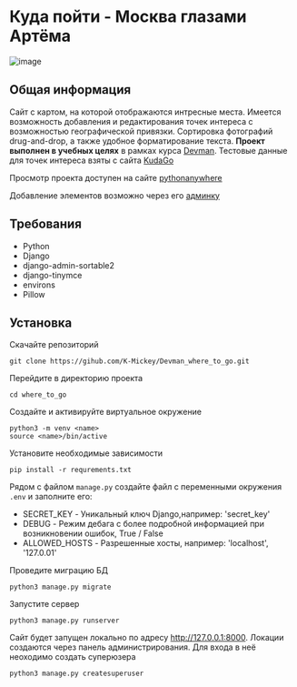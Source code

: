 # Куда пойти - Москва глазами Артёма

![image](https://github.com/K-Mickey/Devman_where_to_go/assets/82704494/078cb74f-9549-4748-8b04-9a3058a7218f)

## Общая информация
Сайт с картом, на которой отображаются интресные места. Имеется возможность добавления и редактирования точек интереса с возможностью географической привязки. Сортировка фотографий drug-and-drop, а также удобное форматирование текста. __Проект выполнен в учебных целях__ в рамках курса [Devman](https://dvmn.org/). Тестовые данные для точек интереса взяты с сайта [KudaGo](https://kudago.com/)

Просмотр проекта доступен на сайте [pythonanywhere](http://kmickey2.pythonanywhere.com)

Добавление элементов возможно через его [админку](http://kmickey2.pythonanywhere.com/admin)

## Требования
- Python
- Django
- django-admin-sortable2
- django-tinymce
- environs
- Pillow

## Установка
Скачайте репозиторий
```
git clone https://gihub.com/K-Mickey/Devman_where_to_go.git
```
Перейдите в директорию проекта
```
cd where_to_go
```
Создайте и активируйте виртуальное окружение
```
python3 -m venv <name>
source <name>/bin/active
```
Установите необходимые зависимости
```
pip install -r requrements.txt
```
Рядом с файлом `manage.py` создайте файл с переменными окружения `.env` и заполните его:
- SECRET_KEY - Уникальный ключ Django,например: 'secret_key'
- DEBUG - Режим дебага с более подробной информацией при возникновении ошибок, True / False
- ALLOWED_HOSTS - Разрешенные хосты, например: 'localhost', '127.0.01'

Проведите миграцию БД
```
python3 manage.py migrate
```
Запустите сервер
```
python3 manage.py runserver
```
Сайт будет запущен локально по адресу http://127.0.0.1:8000. Локации создаются через панель администрирования. Для входа в неё неоходимо создать суперюзера
```
python3 manage.py createsuperuser
```

